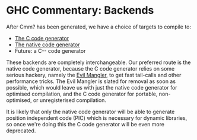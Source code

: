 # GHC Commentary: Backends



After Cmm? has been generated, we have a choice of targets to compile to:


- [The C code generator](commentary/compiler/backends/ppr-c)
- [The native code generator](commentary/compiler/backends/ncg)
- Future: a C-- code generator


These backends are completely interchangeable.  Our preferred route is the native code generator, because the C code generator relies on some serious hackery, namely the [Evil Mangler](commentary/evil-mangler), to get fast tail-calls and other performance tricks.  The Evil Mangler is slated for removal as soon as possible, which would leave us with just the native code generator for optimised compilation, and the C code generator for portable, non-optimised, or unregisterised compilation.



It is likely that only the native code generator will be able to generate position independent code (PIC) which is necessary for dynamic libraries, so once we're doing this the C code generator will be even more deprecated.


